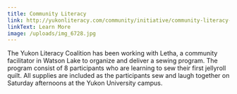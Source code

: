 ```yaml
---
title: Community Literacy
link: http://yukonliteracy.com/community/initiative/community-literacy---------------program
linkText: Learn More
image: /uploads/img_6728.jpg
---
```

The Yukon Literacy Coalition has been working with Letha, a community facilitator in Watson Lake to organize and deliver a sewing program. The program consist of 8 participants who are learning  to sew their first jellyroll quilt. All supplies are included as the participants sew and laugh together on Saturday afternoons at the Yukon University campus.